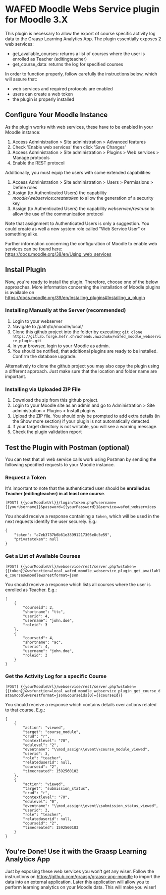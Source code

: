 # WAFED Moodle Webs Service plugin for Moodle 3.X

This plugin is necessary to allow the export of course specific activity log data to the Graasp Learning Analytics App.
The plugin essentially exposes 2 web services:

- get_available_courses: returns a list of courses where the user is enrolled as Teacher (editingteacher)
- get_course_data: returns the log for specified courses

In order to function properly, follow carefully the instructions below, which will assure that:

- web services and required protocols are enabled
- users can create a web token 
- the plugin is properly installed

## Configure Your Moodle Instance
As the plugin works with web services, these have to be enabled in your Moodle instance:

1. Access Administration > Site administration > Advanced features
2. Check 'Enable web services' then click 'Save Changes'
3. Access Administration > Site administration > Plugins > Web services > Manage protocols
4. Enable the REST protocol

Additionally, you must equip the users with some extended capabilities:

1. Access Administration > Site administration > Users > Permissions > Define roles
2. Assign (to Authenticated Users) the capability _moodle/webservice:createtoken_ to allow the generation of a security key
3. Assign (to Authenticated Users) the capability _webservice/rest:use_ to allow the use of the communication protocol

Note that assignment to Authenticated Users is only a suggestion. You could create as well a new system role called "Web Service User" or something alike.

Further information concerning the configuration of Moodle to enable web services can be found here: https://docs.moodle.org/38/en/Using_web_services


## Install Plugin

Now, you're ready to install the plugin. Therefore, choose one of the below approaches. More information concerning the installation of Moodle plugins is available on https://docs.moodle.org/39/en/Installing_plugins#Installing_a_plugin

### Installing Manually at the Server (recommended)
1. Login to your webserver
2. Navigate to /path/to/moodle/local/
3. Clone this github project into the folder by executing: `git clone https://gitlab.forge.hefr.ch/uchendu.nwachukw/wafed_moodle_webservice_plugin.git`
4. In your browser, login to your Moodle as admin.
5. You should be notified, that additional plugins are ready to be installed. Confirm the database upgrade.

Alternatively to clone the github project you may also copy the plugin using a different approach. Just make sure that the location and folder name are important.

### Installing via Uploaded ZIP File
1. Download the zip from this github project.
2. Login to your Moodle site as an admin and go to Administration > Site administration > Plugins > Install plugins.
3. Upload the ZIP file. You should only be prompted to add extra details (in the Show more section) if your plugin is not automatically detected.
4. If your target directory is not writable, you will see a warning message.
5. Check the plugin validation report



## Test the Plugin with Postman (optional)
You can test that all web service calls work using Postman by sending the following specified requests to your Moodle instance.

### Request a Token
It's important to note that the authenticated user should be **enrolled as Teacher (editingteacher) in at least one course**.

`[POST] {{yourMoodleUrl}}/login/token.php?username={{yourUsername}}&password={{yourPassword}}&service=wafed_webservices`

You should receive a response containing a `token`, which will be used in the next requests identify the user securely. E.g.:
```
{
    "token": "a7eb3737b6b61e33991217305e8c5e59",
    "privatetoken": null
}
```

### Get a List of Available Courses
`[POST] {{yourMoodleUrl}/webservice/rest/server.php?wstoken={{token}}&wsfunction=local_wafed_moodle_webservice_plugin_get_available_courses&moodlewsrestformat=json`

You should receive a response which lists all courses where the user is enrolled as Teacher. E.g.:
```
[
    {
        "courseid": 2,
        "shortname": "ttc",
        "userid": 4,
        "username": "john.doe",
        "roleid": 3
    },
    {
        "courseid": 4,
        "shortname": "ac",
        "userid": 4,
        "username": "john.doe",
        "roleid": 3
    }
}
```

### Get the Activity Log for a specific Course
`[POST] {{yourMoodleUrl}/webservice/rest/server.php?wstoken={{token}}&wsfunction=local_wafed_moodle_webservice_plugin_get_course_data&moodlewsrestformat=json&courseids[0]={{courseId}}`

You should receive a response which contains details over actions related to that course. E.g.:

```
{
    {
        "action": "viewed",
        "target": "course_module",
        "crud": "r",
        "contextlevel": "70",
        "edulevel": "2",
        "eventname": "\\mod_assign\\event\\course_module_viewed",
        "userid": 3,
        "role": "teacher",
        "relateduserid": null,
        "courseid": "2",
        "timecreated": 1592560102
    },
    {
        "action": "viewed",
        "target": "submission_status",
        "crud": "r",
        "contextlevel": "70",
        "edulevel": "0",
        "eventname": "\\mod_assign\\event\\submission_status_viewed",
        "userid": 3,
        "role": "teacher",
        "relateduserid": null,
        "courseid": "2",
        "timecreated": 1592560103
    }
}
```

## You're Done! Use it with the Graasp Learning Analytics App
Just by exposing these web services you won't get any wiser. Follow the instructions on https://github.com/graasp/graasp-app-moodle to import the data into an external application. Later this application will allow you to perform learning analytics on your Moodle data. This will make you wiser!
